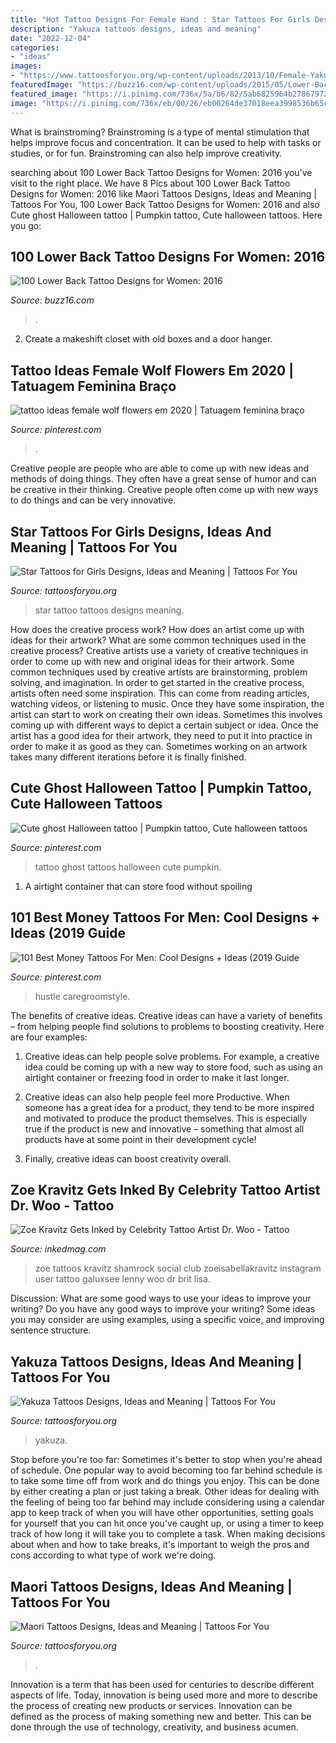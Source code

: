 ```yaml
---
title: "Hot Tattoo Designs For Female Hand : Star Tattoos For Girls Designs, Ideas And Meaning"
description: "Yakuza tattoos designs, ideas and meaning"
date: "2022-12-04"
categories:
- "ideas"
images:
- "https://www.tattoosforyou.org/wp-content/uploads/2013/10/Female-Yakuza-Tattoos-1024x731.jpg"
featuredImage: "https://buzz16.com/wp-content/uploads/2015/05/Lower-Back-Tattoo-Design-for-Women1-44.jpg"
featured_image: "https://i.pinimg.com/736x/5a/b6/82/5ab6825964b278679729d0a291b9d085.jpg"
image: "https://i.pinimg.com/736x/eb/00/26/eb00264de37018eea3998536b65cbad3.jpg"
---
```



What is brainstroming?
Brainstroming is a type of mental stimulation that helps improve focus and concentration. It can be used to help with tasks or studies, or for fun. Brainstroming can also help improve creativity.

	

		
searching about 100 Lower Back Tattoo Designs for Women: 2016 you've visit to the right place. We have 8 Pics about 100 Lower Back Tattoo Designs for Women: 2016 like Maori Tattoos Designs, Ideas and Meaning | Tattoos For You, 100 Lower Back Tattoo Designs for Women: 2016 and also Cute ghost Halloween tattoo | Pumpkin tattoo, Cute halloween tattoos. Here you go:
		
    
## 100 Lower Back Tattoo Designs For Women: 2016

<img loading=lazy src="https://buzz16.com/wp-content/uploads/2015/05/Lower-Back-Tattoo-Design-for-Women1-44.jpg" onerror="this.onerror=null;this.src='https://tse2.mm.bing.net/th?id=OIP.mKDSQPYNzlttr2SU41F_1gHaJ4&amp;pid=15.1';" alt="100 Lower Back Tattoo Designs for Women: 2016">

_Source: buzz16.com_

>. 

	

2. Create a makeshift closet with old boxes and a door hanger.

    
## Tattoo Ideas Female Wolf Flowers Em 2020 | Tatuagem Feminina Braço

<img loading=lazy src="https://i.pinimg.com/736x/bc/8c/dd/bc8cdd169947e258cad20d591252280c.jpg" onerror="this.onerror=null;this.src='https://tse1.mm.bing.net/th?id=OIP.BfCI_UCGLjcxJV7IBtbMVwHaMn&amp;pid=15.1';" alt="tattoo ideas female wolf flowers em 2020 | Tatuagem feminina braço">

_Source: pinterest.com_

>. 

	

Creative people are people who are able to come up with new ideas and methods of doing things. They often have a great sense of humor and can be creative in their thinking. Creative people often come up with new ways to do things and can be very innovative.

    
## Star Tattoos For Girls Designs, Ideas And Meaning | Tattoos For You

<img loading=lazy src="https://www.tattoosforyou.org/wp-content/uploads/2017/10/Star-Tattoo-Girl.jpg" onerror="this.onerror=null;this.src='https://tse4.mm.bing.net/th?id=OIP.3-utuIt-Z3rCVh8DhM8BJwHaJ4&amp;pid=15.1';" alt="Star Tattoos for Girls Designs, Ideas and Meaning | Tattoos For You">

_Source: tattoosforyou.org_

>star tattoo tattoos designs meaning. 

	

How does the creative process work? How does an artist come up with ideas for their artwork? What are some common techniques used in the creative process?
Creative artists use a variety of creative techniques in order to come up with new and original ideas for their artwork. Some common techniques used by creative artists are brainstorming, problem solving, and imagination. In order to get started in the creative process, artists often need some inspiration. This can come from reading articles, watching videos, or listening to music. Once they have some inspiration, the artist can start to work on creating their own ideas. Sometimes this involves coming up with different ways to depict a certain subject or idea. Once the artist has a good idea for their artwork, they need to put it into practice in order to make it as good as they can. Sometimes working on an artwork takes many different iterations before it is finally finished.

    
## Cute Ghost Halloween Tattoo | Pumpkin Tattoo, Cute Halloween Tattoos

<img loading=lazy src="https://i.pinimg.com/736x/5a/b6/82/5ab6825964b278679729d0a291b9d085.jpg" onerror="this.onerror=null;this.src='https://tse1.mm.bing.net/th?id=OIP.fNLbvI8RLk2ibA0_Ag-fRAHaJQ&amp;pid=15.1';" alt="Cute ghost Halloween tattoo | Pumpkin tattoo, Cute halloween tattoos">

_Source: pinterest.com_

>tattoo ghost tattoos halloween cute pumpkin. 

	

1. A airtight container that can store food without spoiling 

    
## 101 Best Money Tattoos For Men: Cool Designs + Ideas (2019 Guide

<img loading=lazy src="https://i.pinimg.com/736x/eb/00/26/eb00264de37018eea3998536b65cbad3.jpg" onerror="this.onerror=null;this.src='https://tse4.mm.bing.net/th?id=OIP.zVgsZ8iGjjVludWRlcHYkAHaJQ&amp;pid=15.1';" alt="101 Best Money Tattoos For Men: Cool Designs + Ideas (2019 Guide">

_Source: pinterest.com_

>hustle caregroomstyle. 

	

The benefits of creative ideas.
Creative ideas can have a variety of benefits – from helping people find solutions to problems to boosting creativity. Here are four examples:
1. Creative ideas can help people solve problems. For example, a creative idea could be coming up with a new way to store food, such as using an airtight container or freezing food in order to make it last longer.

2. Creative ideas can also help people feel more Productive. When someone has a great idea for a product, they tend to be more inspired and motivated to produce the product themselves. This is especially true if the product is new and innovative – something that almost all products have at some point in their development cycle!

3. Finally, creative ideas can boost creativity overall.

    
## Zoe Kravitz Gets Inked By Celebrity Tattoo Artist Dr. Woo - Tattoo

<img loading=lazy src="https://www.inkedmag.com/.image/t_share/MTU5MDMyNzAzMTA1NzA1NjIx/zoe-kravitz-tattoos.jpg" onerror="this.onerror=null;this.src='https://tse2.mm.bing.net/th?id=OIP.2EOTRYrNIZ0-4W5eY32FjgHaHX&amp;pid=15.1';" alt="Zoe Kravitz Gets Inked by Celebrity Tattoo Artist Dr. Woo - Tattoo">

_Source: inkedmag.com_

>zoe tattoos kravitz shamrock social club zoeisabellakravitz instagram user tattoo galuxsee lenny woo dr brit lisa. 

	

Discussion: What are some good ways to use your ideas to improve your writing?
Do you have any good ways to improve your writing? Some ideas you may consider are using examples, using a specific voice, and improving sentence structure.

    
## Yakuza Tattoos Designs, Ideas And Meaning | Tattoos For You

<img loading=lazy src="https://www.tattoosforyou.org/wp-content/uploads/2013/10/Female-Yakuza-Tattoos-1024x731.jpg" onerror="this.onerror=null;this.src='https://tse2.mm.bing.net/th?id=OIP.gowVlVO5vPNYI31lKt_K9gHaFS&amp;pid=15.1';" alt="Yakuza Tattoos Designs, Ideas and Meaning | Tattoos For You">

_Source: tattoosforyou.org_

>yakuza. 

	

Stop before you're too far: Sometimes it's better to stop when you're ahead of schedule.
One popular way to avoid becoming too far behind schedule is to take some time off from work and do things you enjoy. This can be done by either creating a plan or just taking a break. Other ideas for dealing with the feeling of being too far behind may include considering using a calendar app to keep track of when you will have other opportunities, setting goals for yourself that you can hit once you've caught up, or using a timer to keep track of how long it will take you to complete a task. When making decisions about when and how to take breaks, it's important to weigh the pros and cons according to what type of work we're doing.

    
## Maori Tattoos Designs, Ideas And Meaning | Tattoos For You

<img loading=lazy src="https://www.tattoosforyou.org/wp-content/uploads/2013/09/Maori-Sleeve-Tattoos-764x1024.jpg" onerror="this.onerror=null;this.src='https://tse1.mm.bing.net/th?id=OIP.KkL-gPOp6gvG78kt-5ddpwHaJ7&amp;pid=15.1';" alt="Maori Tattoos Designs, Ideas and Meaning | Tattoos For You">

_Source: tattoosforyou.org_

>. 

	

Innovation is a term that has been used for centuries to describe different aspects of life. Today, innovation is being used more and more to describe the process of creating new products or services. Innovation can be defined as the process of making something new and better. This can be done through the use of technology, creativity, and business acumen.

